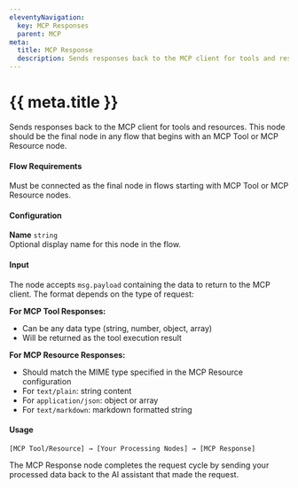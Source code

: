 ```yaml
---
eleventyNavigation:
  key: MCP Responses
  parent: MCP
meta:
  title: MCP Response
  description: Sends responses back to the MCP client for tools and resources.
---
```


# {{ meta.title }}

Sends responses back to the MCP client for tools and resources. This node should be the final node in any flow that begins with an MCP Tool or MCP Resource node.

#### Flow Requirements

Must be connected as the final node in flows starting with MCP Tool or MCP Resource nodes.

#### Configuration

**Name** `string`  
Optional display name for this node in the flow.

#### Input

The node accepts `msg.payload` containing the data to return to the MCP client. The format depends on the type of request:

**For MCP Tool Responses:**
- Can be any data type (string, number, object, array)
- Will be returned as the tool execution result

**For MCP Resource Responses:**
- Should match the MIME type specified in the MCP Resource configuration
- For `text/plain`: string content
- For `application/json`: object or array
- For `text/markdown`: markdown formatted string

#### Usage

```
[MCP Tool/Resource] → [Your Processing Nodes] → [MCP Response]
```

The MCP Response node completes the request cycle by sending your processed data back to the AI assistant that made the request.